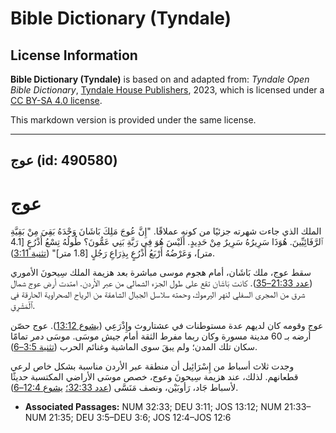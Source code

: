 # Bible Dictionary (Tyndale)

## License Information

**Bible Dictionary (Tyndale)** is based on and adapted from: _Tyndale Open Bible Dictionary_, [Tyndale House Publishers](https://tyndaleopenresources.com/), 2023, which is licensed under a [CC BY-SA 4.0 license](https://creativecommons.org/licenses/by-sa/4.0/legalcode.en).

This markdown version is provided under the same license.



--------------------------------

## عوج (id: 490580)

عوج
===

الملك الذي جاءت شهرته جزئيًا من كونه عملاقًا. "إِنَّ عُوجَ مَلِكَ بَاشَانَ وَحْدَهُ بَقِيَ مِنْ بَقِيَّةِ ٱلرَّفَائِيِّينَ. هُوَذَا سَرِيرُهُ سَرِيرٌ مِنْ حَدِيدٍ. أَلَيْسَ هُوَ فِي رَبَّةِ بَنِي عَمُّونَ؟ طُولُهُ تِسْعُ أَذْرُعٍ \[4\.1 متر]، وَعَرْضُهُ أَرْبَعُ أَذْرُعٍ بِذِرَاعِ رَجُلٍ \[1\.8 متر]" ([تثنية 3:11](https://ref.ly/Deut3:11)).

سقط عوج، ملك بَاشَان، أمام هجوم موسى مباشرة بعد هزيمة الملك سِيحونَ الأموري ([عدد 21:33–35](https://ref.ly/Num21:33-Num21:35)). كانت بَاشَان تقع على طول الجزء الشمالي من عبر الأردن. امتدت أرض عوج شمال شرق من المجرى السفلي لنهر اليرموك، وحمته سلاسل الجبال الشاهقة من الرياح الصحراوية الحارقة في ٱلْمَشْرِقِ.

عوج وقومه كان لديهم عدة مستوطنات في عشتاروث وإِذْرَعِي ([يشوع 13:12](https://ref.ly/Josh13:12)). عوج حصّن أرضه بـ 60 مدينة مسورة وكان ربما مفرط الثقة أمام جيش موسَى. موسَى دمر تمامًا سكان تلك المدن؛ ولم يبقَ سوى الماشية وغنائم الحرب ([تثنية 3:5–6](https://ref.ly/Deut3:5-Deut3:6)).

وجدت ثلاث أسباط من إِسْرَائِيل أن منطقة عبر الأردن مناسبة بشكل خاص لرعي قطعانهم. لذلك، عند هزيمة سِيحونَ وعوج، خصص موسَى الأراضي المكتسبة حديثًا لأسباط جَاد، رَأوبَيْن، ونصف مَنَسَّى ([عدد 32:33؛](https://ref.ly/Num32:33) [يشوع 12:4–6](https://ref.ly/Josh12:4-Josh12:6)).

* **Associated Passages:** NUM 32:33; DEU 3:11; JOS 13:12; NUM 21:33–NUM 21:35; DEU 3:5–DEU 3:6; JOS 12:4–JOS 12:6

